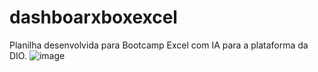 # dashboarxboxexcel
Planilha desenvolvida para Bootcamp Excel com IA para a plataforma da DIO. 
![image](https://github.com/user-attachments/assets/1e03fd9e-ed51-475e-9fb2-18532c12c44d)
